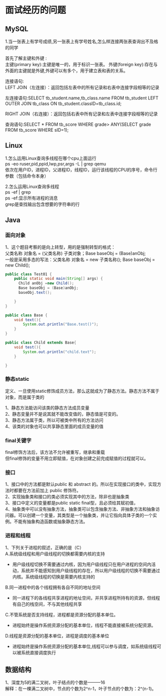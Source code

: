 # 面试经历的问题  
  
## MySQL  

1.当一张表上有学号成绩,另一张表上有学号姓名,怎么样连接两张表查询出不及格的同学  

首先了解主键和外键  :  
主键(primary key):主键是唯一的，用于标识一张表。
外键(foreign key):存在与外面的主键就是外键,外键可以有多个，用于建立表和表的关系。    


连接语句:  
LEFT JOIN（左连接）：返回包括左表中的所有记录和右表中连接字段相等的记录   

左连接语句:SELECT tb_student.name,tb_class.name FROM tb_student LEFT OUTER JOIN tb_class ON tb_student.classID=tb_class.id;  

RIGHT JOIN（右连接）：返回包括右表中所有记录和左表中连接字段相等的记录  

查询语句:SELECT * FROM tb_score WHERE grade> ANY(SELECT grade FROM tb_score WHERE sID=1);  

## Linux  

1.怎么运用Linux查询多线程在哪个cpu上面运行  
   ps -eo ruser,pid,ppid,lwp,psr,args -L | grep qemu  
   依次在用户ID，进程ID，父进程ID，线程ID，运行该线程的CPU的序号，命令行参数（包括命令本身）  

2.怎么运用Linux查询多线程  
   ps -ef | grep  
   ps -ef:显示所有进程的消息  
   grep是查找输出包含想要的字符串的行


## Java  

### 面向对象  

1、这个题目考察的是向上转型，用的是强制转型的格式：  
父类名称 对象名 = (父类名称) 子类对象；Base baseObj = (Base)anObj;    
一般是采用多态的写法：父类名称 对象名 = new 子类名称(); Base baseObj = new Child();   


```java
public class Test01 {
    public static void main(String[] args) {
      Child anObj =new Child();
      Base baseObj = (Base)anObj;
      baseObj.text();

    }
}

public class Base {
    void text(){
        System.out.println("Base.test()");
    }
}

public class Child extends Base{
    void test(){
        System.out.println("child.text");
    }

}
```

### 静态static  

定义、一旦使用static修饰成员方法，那么这就成为了静态方法。静态方法不属于对象，而是属于类的   

1、静态方法能访问该类的静态方法成员变量  
2、静态变量并不是说其就不能改变值的，静态值是可变的。   
3、静态方法属于类，所以可被类中所有的方法访问  
4、该类的对象也可以共享静态里面的成员变量的值   

### final关键字  

final修饰方法后，该方法不允许被重写，继承和重载  
但final修饰的变量不用立即赋值，在对象创建之前完成赋值的过程就可以。  

### 接口  

1、接口中的方法都是默认public 和 abstract 的。所以在实现接口的类中，实现方法时都要在方法前加上 public 修饰符。  
2、实现抽象类和接口的类必须实现其中的方法，除非也是抽象类  
3、接口中定义的变量都是public static final型，且必须给其赋初值，  
4、抽象类中可以没有抽象方法，抽象类可以包含抽象方法、非抽象方法和抽象访问器。可以创建一个变量，其类型是一个抽象类，并让它指向具体子类的一个实例。不能有抽象构造函数或抽象静态方法。

### 进程和线程  

1、下列关于进程的叙述，正确的是（C）  
A.系统级线程和用户级线程的切换都需要内核的支持  
* 用户级线程切换不需要通过内核，因为用户级线程只在用户进程的空间内活动，系统并不能感知到用户级线程的存在，所以用户级线程的切换不需要通过内核。系统级线程的切换是需要内核支持的

B.同一进程中的各个线程拥有各自不同的地址空间   
* 同一进程下的各线程共享进程的地址空间，并共享进程所持有的资源，但线程有自己的栈空间，不与其他线程共享  

C.不管系统是否支持线程，进程都是资源分配的基本单位。  
* 进程始终是操作系统资源分配的基本单位，线程不能直接被系统分配资源。  

D.线程是资源分配的基本单位，进程是调度的基本单位  
* 进程始终是操作系统资源分配的基本单位,线程可以参与调度，如系统级线程可以被系统直接调度执行


## 数据结构   

1、深度为5的满二叉树，叶子结点的个数是———16  
解释：在一棵满二叉树中，节点的个数为2^n-1，叶子节点的个数为：2^(n-1)。  



